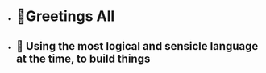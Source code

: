 - <h1><strong>👋Greetings All</strong></h1>
- <h2>🌱 Using the most logical and sensicle language at the time, to build things<h2>
<!---
TheMiridius/TheMiridius is a ✨ special ✨ repository because its `README.md` (this file) appears on your GitHub profile.
You can click the Preview link to take a look at your changes.
--->

